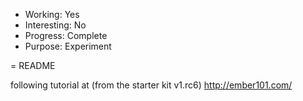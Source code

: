 * Working: Yes
* Interesting: No
* Progress: Complete
* Purpose: Experiment

= README

following tutorial at (from the starter kit v1.rc6)
http://ember101.com/

